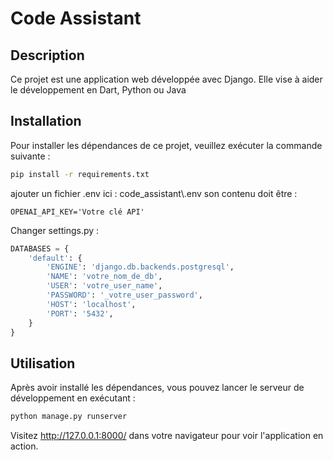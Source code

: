 # Code Assistant

## Description

Ce projet est une application web développée avec Django. Elle vise à aider le développement en Dart, Python ou Java

## Installation

Pour installer les dépendances de ce projet, veuillez exécuter la commande suivante :

```bash
pip install -r requirements.txt
```

ajouter un fichier .env ici : code_assistant\\.env
son contenu doit être : 
```
OPENAI_API_KEY='Votre clé API'
```

Changer settings.py :
```py
DATABASES = {
    'default': {
        'ENGINE': 'django.db.backends.postgresql',
        'NAME': 'votre_nom_de_db',
        'USER': 'votre_user_name',
        'PASSWORD': '_votre_user_password',
        'HOST': 'localhost',
        'PORT': '5432',
    }
}
```

## Utilisation

Après avoir installé les dépendances, vous pouvez lancer le serveur de développement en exécutant :

```bash
python manage.py runserver
```

Visitez http://127.0.0.1:8000/ dans votre navigateur pour voir l'application en action.